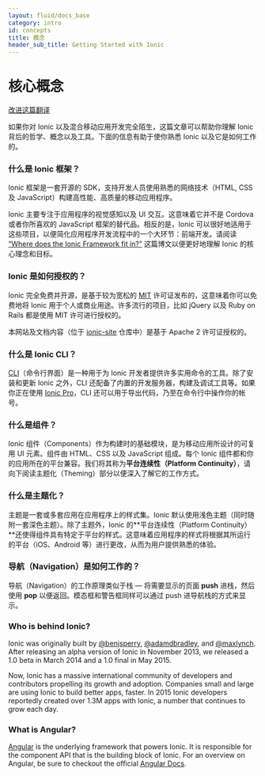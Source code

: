 ```yaml
---
layout: fluid/docs_base
category: intro
id: concepts
title: 概念
header_sub_title: Getting Started with Ionic
---
```


# 核心概念

<a class="improve-v2-docs" href='https://github.com/docschina/ionicframework.com/edit/cn/content/docs/intro/concepts/index.md'>改进这篇翻译</a>


如果你对 Ionic 
以及混合移动应用开发完全陌生，这篇文章可以帮助你理解 Ionic 
背后的哲学、概念以及工具。下面的信息有助于使你熟悉 Ionic 
以及它是如何工作的。

### 什么是 Ionic 框架？

Ionic 框架是一套开源的 
SDK，支持开发人员使用熟悉的网络技术（HTML, CSS
及 JavaScript）构建高性能、高质量的移动应用程序。

Ionic 主要专注于应用程序的视觉感知以及 UI 交互。这意味着它并不是 
Cordova 或者你所喜欢的 JavaScript 框架的替代品。相反的是，Ionic 
可以很好地适用于这些项目，以便简化应用程序开发流程中的一个大环节：前端开发。请阅读 
[“Where
does the Ionic Framework fit
in?”](https://blog.ionicframework.com/where-does-the-ionic-framework-fit-in/) 
这篇博文以便更好地理解 Ionic 的核心理念和目标。

### Ionic 是如何授权的？

Ionic 完全免费并开源，是基于较为宽松的
[MIT](http://opensource.org/licenses/MIT) 许可证发布的，这意味着你可以免费地将
Ionic 用于个人或商业用途。许多流行的项目，比如 jQuery 以及 Ruby on Rails 都是使用
MIT 许可进行授权的。

本网站及文档内容（位于
 [ionic-site](https://github.com/ionic-team/ionic-site) 仓库中）是基于
Apache 2 许可证授权的。

### 什么是 Ionic CLI？

[CLI](../../resources/what-is/#cli)（命令行界面）是一种用于为
Ionic 开发者提供许多实用命令的工具。除了安装和更新 Ionic 
之外，CLI 
还配备了内置的开发服务器，构建及调试工具等。如果你正在使用
[Ionic Pro](/pro)，CLI
还可以用于导出代码，乃至在命令行中操作你的帐号。

### 什么是组件？

Ionic 组件（Components）作为构建时的基础模块，是为移动应用所设计的可复用
UI 元素。组件由 HTML、CSS 以及
JavaScript 组成。每个
Ionic 
组件都和你的应用所在的平台兼容。我们将其称为**平台连续性（Platform Continuity）**，请向下阅读主题化（Theming）部分以便深入了解它的工作方式。

### 什么是主题化？

主题是一套或多套应用在应用程序上的样式集。Ionic
默认使用浅色主题（同时随附一套深色主题）。除了主题外，Ionic
的**平台连续性（Platform Continuity）**还使得组件具有特定于平台的样式。这意味着应用程序的样式将根据其所运行的平台（iOS、Android
等）进行更改，从而为用户提供熟悉的体验。



### 导航（Navigation）是如何工作的？

导航（Navigation）的工作原理类似于栈
&mdash; 将需要显示的页面 **push** 进栈，然后使用
**pop** 以便返回。模态框和警告框同样可以通过 push 进导航栈的方式来显示。

### Who is behind Ionic?

Ionic was originally built by [@benjsperry](https://twitter.com/benjsperry),
[@adamdbradley](https://twitter.com/adamdbradley), and
[@maxlynch](https://twitter.com/maxlynch). After releasing an alpha version of
Ionic in November 2013, we released a 1.0 beta in March 2014 and a 1.0 final in
May 2015.

Now, Ionic has a massive international community of developers and contributors
propelling its growth and adoption. Companies small and large are using Ionic to
build better apps, faster. In 2015 Ionic developers reportedly created over 1.3M
apps with Ionic, a number that continues to grow each day.

### What is Angular?

[Angular](https://angular.io/) is the underlying framework that powers Ionic. It
is responsible for the component API that is the building block of Ionic. For an
overview on Angular, be sure to checkout the official [Angular
Docs](https://angular.io/docs/ts/latest/).
